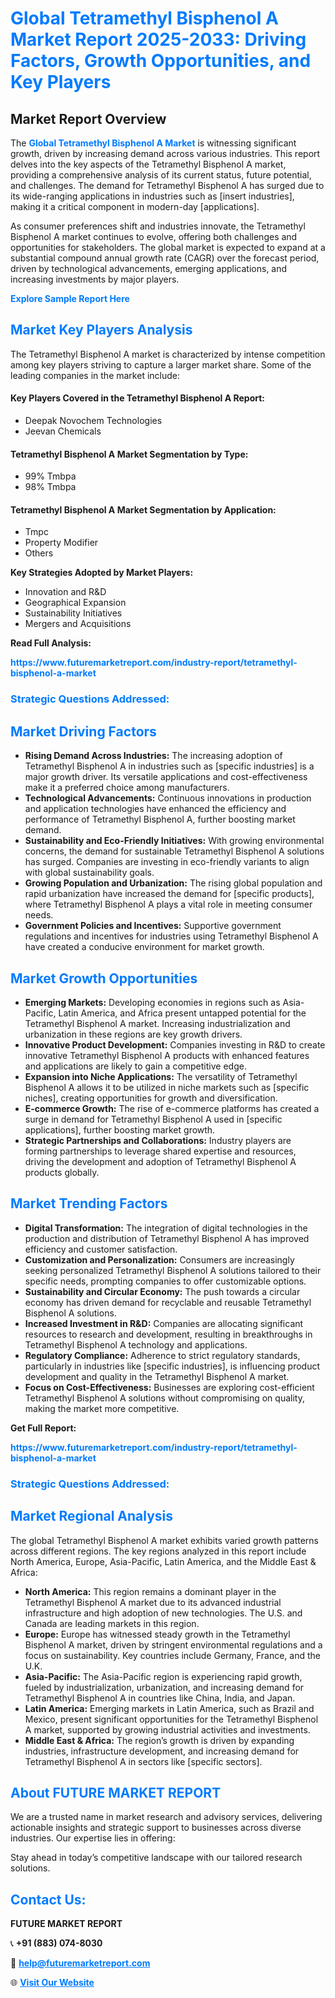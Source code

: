 <h1 style="color: #007BFF;">Global Tetramethyl Bisphenol A Market Report 2025-2033: Driving Factors, Growth Opportunities, and Key Players</h1>

<section id="overview">
<h2>Market Report Overview</h2>
<p>The <a href="https://www.futuremarketreport.com/industry-report/tetramethyl-bisphenol-a-market" style="color: #007BFF; text-decoration: none;"><strong>Global Tetramethyl Bisphenol A Market</strong></a> is witnessing significant growth, driven by increasing demand across various industries. This report delves into the key aspects of the Tetramethyl Bisphenol A market, providing a comprehensive analysis of its current status, future potential, and challenges. The demand for Tetramethyl Bisphenol A has surged due to its wide-ranging applications in industries such as [insert industries], making it a critical component in modern-day [applications].</p>
<p>As consumer preferences shift and industries innovate, the Tetramethyl Bisphenol A market continues to evolve, offering both challenges and opportunities for stakeholders. The global market is expected to expand at a substantial compound annual growth rate (CAGR) over the forecast period, driven by technological advancements, emerging applications, and increasing investments by major players.</p>
</section>

<section id="overview">
<p><a href="https://www.futuremarketreport.com/request-sample/reportId=30895" style="color: #007BFF; text-decoration: none;"><strong>Explore Sample Report Here</strong></a></p>
</section>

<section id="key-players">
<h2 style="color: #007BFF;">Market Key Players Analysis</h2>
<p>The Tetramethyl Bisphenol A market is characterized by intense competition among key players striving to capture a larger market share. Some of the leading companies in the market include:</p>
<h4>Key Players Covered in the Tetramethyl Bisphenol A Report:</h4>
<ul><li>Deepak Novochem Technologies</li><li>Jeevan Chemicals</li></ul>
<h4>Tetramethyl Bisphenol A Market Segmentation by Type:</h4>
<ul><li>99% Tmbpa</li><li>98% Tmbpa</li></ul>

<h4>Tetramethyl Bisphenol A Market Segmentation by Application:</h4>
<ul><li>Tmpc</li><li>Property Modifier</li><li>Others</li></ul>
<p><strong>Key Strategies Adopted by Market Players:</strong></p>
<ul>
<li>Innovation and R&D</li>
<li>Geographical Expansion</li>
<li>Sustainability Initiatives</li>
<li>Mergers and Acquisitions</li>
</ul>
</section>

<section>
<p><strong>Read Full Analysis: </strong></p><a href="https://www.futuremarketreport.com/industry-report/tetramethyl-bisphenol-a-market" style="color: #007BFF; text-decoration: none;"><strong>https://www.futuremarketreport.com/industry-report/tetramethyl-bisphenol-a-market</strong></a>
<h3 style="color: #007BFF;">Strategic Questions Addressed:</h3>
</section>

<section id="driving-factors">
<h2 style="color: #007BFF;">Market Driving Factors</h2>
<ul>
<li><strong>Rising Demand Across Industries:</strong> The increasing adoption of Tetramethyl Bisphenol A in industries such as [specific industries] is a major growth driver. Its versatile applications and cost-effectiveness make it a preferred choice among manufacturers.</li>
<li><strong>Technological Advancements:</strong> Continuous innovations in production and application technologies have enhanced the efficiency and performance of Tetramethyl Bisphenol A, further boosting market demand.</li>
<li><strong>Sustainability and Eco-Friendly Initiatives:</strong> With growing environmental concerns, the demand for sustainable Tetramethyl Bisphenol A solutions has surged. Companies are investing in eco-friendly variants to align with global sustainability goals.</li>
<li><strong>Growing Population and Urbanization:</strong> The rising global population and rapid urbanization have increased the demand for [specific products], where Tetramethyl Bisphenol A plays a vital role in meeting consumer needs.</li>
<li><strong>Government Policies and Incentives:</strong> Supportive government regulations and incentives for industries using Tetramethyl Bisphenol A have created a conducive environment for market growth.</li>
</ul>
</section>

<section id="growth-opportunities">
<h2 style="color: #007BFF;">Market Growth Opportunities</h2>
<ul>
<li><strong>Emerging Markets:</strong> Developing economies in regions such as Asia-Pacific, Latin America, and Africa present untapped potential for the Tetramethyl Bisphenol A market. Increasing industrialization and urbanization in these regions are key growth drivers.</li>
<li><strong>Innovative Product Development:</strong> Companies investing in R&D to create innovative Tetramethyl Bisphenol A products with enhanced features and applications are likely to gain a competitive edge.</li>
<li><strong>Expansion into Niche Applications:</strong> The versatility of Tetramethyl Bisphenol A allows it to be utilized in niche markets such as [specific niches], creating opportunities for growth and diversification.</li>
<li><strong>E-commerce Growth:</strong> The rise of e-commerce platforms has created a surge in demand for Tetramethyl Bisphenol A used in [specific applications], further boosting market growth.</li>
<li><strong>Strategic Partnerships and Collaborations:</strong> Industry players are forming partnerships to leverage shared expertise and resources, driving the development and adoption of Tetramethyl Bisphenol A products globally.</li>
</ul>
</section>

<section id="trending-factors">
<h2 style="color: #007BFF;">Market Trending Factors</h2>
<ul>
<li><strong>Digital Transformation:</strong> The integration of digital technologies in the production and distribution of Tetramethyl Bisphenol A has improved efficiency and customer satisfaction.</li>
<li><strong>Customization and Personalization:</strong> Consumers are increasingly seeking personalized Tetramethyl Bisphenol A solutions tailored to their specific needs, prompting companies to offer customizable options.</li>
<li><strong>Sustainability and Circular Economy:</strong> The push towards a circular economy has driven demand for recyclable and reusable Tetramethyl Bisphenol A solutions.</li>
<li><strong>Increased Investment in R&D:</strong> Companies are allocating significant resources to research and development, resulting in breakthroughs in Tetramethyl Bisphenol A technology and applications.</li>
<li><strong>Regulatory Compliance:</strong> Adherence to strict regulatory standards, particularly in industries like [specific industries], is influencing product development and quality in the Tetramethyl Bisphenol A market.</li>
<li><strong>Focus on Cost-Effectiveness:</strong> Businesses are exploring cost-efficient Tetramethyl Bisphenol A solutions without compromising on quality, making the market more competitive.</li>
</ul>
</section>

<section>
<p><strong>Get Full Report: </strong></p><a href="https://www.futuremarketreport.com/industry-report/tetramethyl-bisphenol-a-market" style="color: #007BFF; text-decoration: none;"><strong>https://www.futuremarketreport.com/industry-report/tetramethyl-bisphenol-a-market</strong></a>
<h3 style="color: #007BFF;">Strategic Questions Addressed:</h3>
</section>


<section id="regional-analysis">
<h2 style="color: #007BFF;">Market Regional Analysis</h2>
<p>The global Tetramethyl Bisphenol A market exhibits varied growth patterns across different regions. The key regions analyzed in this report include North America, Europe, Asia-Pacific, Latin America, and the Middle East & Africa:</p>
<ul>
<li><strong>North America:</strong> This region remains a dominant player in the Tetramethyl Bisphenol A market due to its advanced industrial infrastructure and high adoption of new technologies. The U.S. and Canada are leading markets in this region.</li>
<li><strong>Europe:</strong> Europe has witnessed steady growth in the Tetramethyl Bisphenol A market, driven by stringent environmental regulations and a focus on sustainability. Key countries include Germany, France, and the U.K.</li>
<li><strong>Asia-Pacific:</strong> The Asia-Pacific region is experiencing rapid growth, fueled by industrialization, urbanization, and increasing demand for Tetramethyl Bisphenol A in countries like China, India, and Japan.</li>
<li><strong>Latin America:</strong> Emerging markets in Latin America, such as Brazil and Mexico, present significant opportunities for the Tetramethyl Bisphenol A market, supported by growing industrial activities and investments.</li>
<li><strong>Middle East & Africa:</strong> The region’s growth is driven by expanding industries, infrastructure development, and increasing demand for Tetramethyl Bisphenol A in sectors like [specific sectors].</li>
</ul>
</section>

<footer>
<h2 style="color: #007BFF;">About FUTURE MARKET REPORT</h2>
<p>We are a trusted name in market research and advisory services, delivering actionable insights and strategic support to businesses across diverse industries. Our expertise lies in offering:</p>

<p>Stay ahead in today’s competitive landscape with our tailored research solutions.</p>

<h2 style="color: #007BFF;">Contact Us:</h2>
<p><strong>FUTURE MARKET REPORT</strong></p>
<p>📞 <strong>+91 (883) 074-8030</strong></p>
<p>📧 <strong><a href="mailto:help@futuremarketreport.com" style="color: #007BFF;">help@futuremarketreport.com</a></strong></p>
<p>🌐 <strong><a href="https://www.futuremarketreport.com/" style="color: #007BFF;">Visit Our Website</a></strong></p>
</footer>